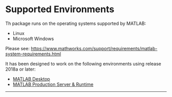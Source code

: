 # Supported Environments

Th package runs on the operating systems supported by MATLAB:

* Linux
* Microsoft Windows

Please see: https://www.mathworks.com/support/requirements/matlab-system-requirements.html

It has been designed to work on the following environments using release 2018a or later:

* [MATLAB Desktop](MATLABDesktop.md)
* [MATLAB Production Server & Runtime](MATLABProductionServer.md)

-----------

[//]: #  (Copyright 2020 The MathWorks, Inc.)
